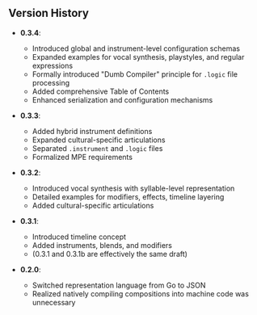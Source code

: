 ## Version History

- **0.3.4**: 
  - Introduced global and instrument-level configuration schemas
  - Expanded examples for vocal synthesis, playstyles, and regular expressions
  - Formally introduced "Dumb Compiler" principle for `.logic` file processing
  - Added comprehensive Table of Contents
  - Enhanced serialization and configuration mechanisms

- **0.3.3**: 
  - Added hybrid instrument definitions
  - Expanded cultural-specific articulations
  - Separated `.instrument` and `.logic` files
  - Formalized MPE requirements

- **0.3.2**: 
  - Introduced vocal synthesis with syllable-level representation
  - Detailed examples for modifiers, effects, timeline layering
  - Added cultural-specific articulations

- **0.3.1**: 
  - Introduced timeline concept
  - Added instruments, blends, and modifiers
  - (0.3.1 and 0.3.1b are effectively the same draft)

- **0.2.0**: 
  - Switched representation language from Go to JSON
  - Realized natively compiling compositions into machine code was unnecessary
